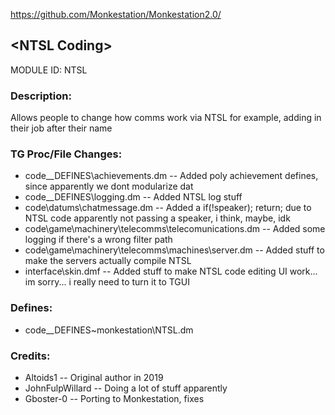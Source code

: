 https://github.com/Monkestation/Monkestation2.0/

## \<NTSL Coding> 

MODULE ID: NTSL

### Description:

Allows people to change how comms work via NTSL
for example, adding in their job after their name

### TG Proc/File Changes:

- code\__DEFINES\achievements.dm -- Added poly achievement defines, since apparently we dont modularize dat
- code\__DEFINES\logging.dm -- Added NTSL log stuff
- code\datums\chatmessage.dm -- Added a if(!speaker); return; due to NTSL code apparently not passing a speaker, i think, maybe, idk
- code\game\machinery\telecomms\telecomunications.dm -- Added some logging if there's a wrong filter path
- code\game\machinery\telecomms\machines\server.dm -- Added stuff to make the servers actually compile NTSL
- interface\skin.dmf -- Added stuff to make NTSL code editing UI work... im sorry... i really need to turn it to TGUI

### Defines:

- code\__DEFINES\~monkestation\NTSL.dm

### Credits:

- Altoids1 -- Original author in 2019
- JohnFulpWillard -- Doing a lot of stuff apparently
- Gboster-0 -- Porting to Monkestation, fixes
